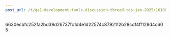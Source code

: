 ```yaml
---
post_url: /t/ga1-development-tools-discussion-thread-tds-jan-2025/161083/113
---
```

6630ecbfc252fa2bd39d26737fc1d4e1d22574c8792112b28cdf4ff128d4c605